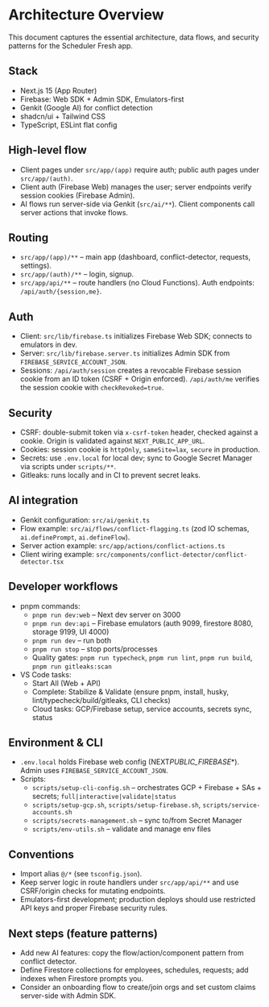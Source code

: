 # Architecture Overview

This document captures the essential architecture, data flows, and security patterns for the Scheduler Fresh app.

## Stack

- Next.js 15 (App Router)
- Firebase: Web SDK + Admin SDK, Emulators-first
- Genkit (Google AI) for conflict detection
- shadcn/ui + Tailwind CSS
- TypeScript, ESLint flat config

## High-level flow

- Client pages under `src/app/(app)` require auth; public auth pages under `src/app/(auth)`.
- Client auth (Firebase Web) manages the user; server endpoints verify session cookies (Firebase Admin).
- AI flows run server-side via Genkit (`src/ai/**`). Client components call server actions that invoke flows.

## Routing

- `src/app/(app)/**` – main app (dashboard, conflict-detector, requests, settings).
- `src/app/(auth)/**` – login, signup.
- `src/app/api/**` – route handlers (no Cloud Functions). Auth endpoints: `/api/auth/{session,me}`.

## Auth

- Client: `src/lib/firebase.ts` initializes Firebase Web SDK; connects to emulators in dev.
- Server: `src/lib/firebase.server.ts` initializes Admin SDK from `FIREBASE_SERVICE_ACCOUNT_JSON`.
- Sessions: `/api/auth/session` creates a revocable Firebase session cookie from an ID token (CSRF + Origin enforced). `/api/auth/me` verifies the session cookie with `checkRevoked=true`.

## Security

- CSRF: double-submit token via `x-csrf-token` header, checked against a cookie. Origin is validated against `NEXT_PUBLIC_APP_URL`.
- Cookies: session cookie is `httpOnly`, `sameSite=lax`, `secure` in production.
- Secrets: use `.env.local` for local dev; sync to Google Secret Manager via scripts under `scripts/**`.
- Gitleaks: runs locally and in CI to prevent secret leaks.

## AI integration

- Genkit configuration: `src/ai/genkit.ts`
- Flow example: `src/ai/flows/conflict-flagging.ts` (zod IO schemas, `ai.definePrompt`, `ai.defineFlow`).
- Server action example: `src/app/actions/conflict-actions.ts`
- Client wiring example: `src/components/conflict-detector/conflict-detector.tsx`

## Developer workflows

- pnpm commands:
  - `pnpm run dev:web` – Next dev server on 3000
  - `pnpm run dev:api` – Firebase emulators (auth 9099, firestore 8080, storage 9199, UI 4000)
  - `pnpm run dev` – run both
  - `pnpm run stop` – stop ports/processes
  - Quality gates: `pnpm run typecheck`, `pnpm run lint`, `pnpm run build`, `pnpm run gitleaks:scan`
- VS Code tasks:
  - Start All (Web + API)
  - Complete: Stabilize & Validate (ensure pnpm, install, husky, lint/typecheck/build/gitleaks, CLI checks)
  - Cloud tasks: GCP/Firebase setup, service accounts, secrets sync, status

## Environment & CLI

- `.env.local` holds Firebase web config (NEXT*PUBLIC_FIREBASE*\*). Admin uses `FIREBASE_SERVICE_ACCOUNT_JSON`.
- Scripts:
  - `scripts/setup-cli-config.sh` – orchestrates GCP + Firebase + SAs + secrets; `full|interactive|validate|status`
  - `scripts/setup-gcp.sh`, `scripts/setup-firebase.sh`, `scripts/service-accounts.sh`
  - `scripts/secrets-management.sh` – sync to/from Secret Manager
  - `scripts/env-utils.sh` – validate and manage env files

## Conventions

- Import alias `@/*` (see `tsconfig.json`).
- Keep server logic in route handlers under `src/app/api/**` and use CSRF/origin checks for mutating endpoints.
- Emulators-first development; production deploys should use restricted API keys and proper Firebase security rules.

## Next steps (feature patterns)

- Add new AI features: copy the flow/action/component pattern from conflict detector.
- Define Firestore collections for employees, schedules, requests; add indexes when Firestore prompts you.
- Consider an onboarding flow to create/join orgs and set custom claims server-side with Admin SDK.
